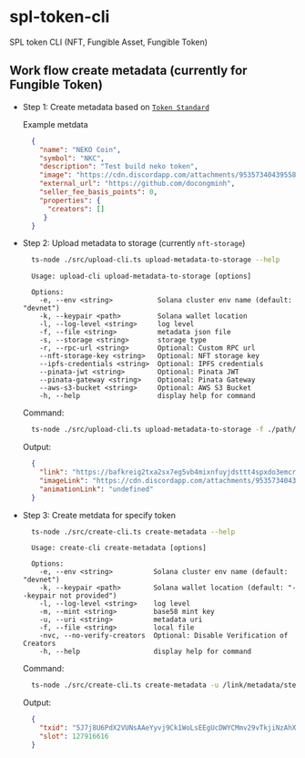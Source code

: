 # spl-token-cli
SPL token CLI (NFT, Fungible Asset, Fungible Token)

## Work flow create metadata (currently for Fungible Token)

  - Step 1: Create metadata based on [`Token Standard`](https://docs.metaplex.com/token-metadata/specification#token-standards)
    
    Example metdata
    ```json
      {
        "name": "NEKO Coin",
        "symbol": "NKC",
        "description": "Test build neko token",
        "image": "https://cdn.discordapp.com/attachments/953573404395585596/960393815208914964/Group_7996_1.png",
        "external_url": "https://github.com/docongminh",
        "seller_fee_basis_points": 0,
        "properties": {
          "creators": []
         }
      }
    ```
  - Step 2: Upload metadata to storage (currently `nft-storage`)
    
    ```bash
      ts-node ./src/upload-cli.ts upload-metadata-to-storage --help
    ```
    ```
      Usage: upload-cli upload-metadata-to-storage [options]

      Options:
        -e, --env <string>           Solana cluster env name (default: "devnet")
        -k, --keypair <path>         Solana wallet location
        -l, --log-level <string>     log level
        -f, --file <string>          metadata json file
        -s, --storage <string>       storage type
        -r, --rpc-url <string>       Optional: Custom RPC url
        --nft-storage-key <string>   Optional: NFT storage key
        --ipfs-credentials <string>  Optional: IPFS credentials
        --pinata-jwt <string>        Optional: Pinata JWT
        --pinata-gateway <string>    Optional: Pinata Gateway
        --aws-s3-bucket <string>     Optional: AWS S3 Bucket
        -h, --help                   display help for command
    ```
    Command: 
    ```bash
      ts-node ./src/upload-cli.ts upload-metadata-to-storage -f ./path/to/metadata.json -k /path/to/keypair -e devnet -s nft-storage
    ```
    
    Output:
    ```json
      {
        "link": "https://bafkreig2txa2sx7eg5vb4mixnfuyjdsttt4spxdo3emcrptgjztrjxtdxu.ipfs.dweb.link",
        "imageLink": "https://cdn.discordapp.com/attachments/953573404395585596/960393815208914964/Group_7996_1.png",
        "animationLink": "undefined"
      }
    ```
  - Step 3: Create metdata for specify token
    ```bash
      ts-node ./src/create-cli.ts create-metadata --help
    ```
    ```
      Usage: create-cli create-metadata [options]

      Options:
        -e, --env <string>          Solana cluster env name (default: "devnet")
        -k, --keypair <path>        Solana wallet location (default: "--keypair not provided")
        -l, --log-level <string>    log level
        -m, --mint <string>         base58 mint key
        -u, --uri <string>          metadata uri
        -f, --file <string>         local file
        -nvc, --no-verify-creators  Optional: Disable Verification of Creators
        -h, --help                  display help for command
    ```   
    
    Command: 
    ```bash
      ts-node ./src/create-cli.ts create-metadata -u /link/metadata/step 2 -e devnet -k /path/to/keypair -m /mint/address
    ```
    Output: 
    ```json
      {
        "txid": "5J7j8U6PdX2VUNsAAeYyvj9Ck1WoLsEEgUcDWYCMmv29vTkjiNzAhXLD5Zperz7B7JnRnRCqoSoMC5zJuCTCru2j",
        "slot": 127916616
      }
    ```
